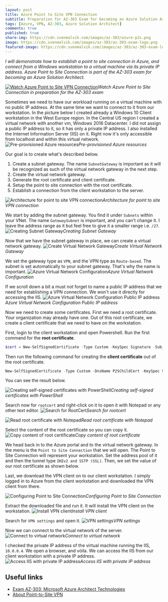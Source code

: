 ```yaml
---
layout: post
title: Azure Point to Site VPN Connection
subtitle: Preparation for AZ-303 Exam for becoming an Azure Solution Architect - VPN Connection
tags: [Azure, VPN, AZ-303, Azure Solution Architect]
comments: true
published: true
share-img: https://cdn.svenmalvik.com/images/az-303/azure-p2s.png
image: https://cdn.svenmalvik.com/images/az-303/az-303-exam-logo.png
featured-image: https://cdn.svenmalvik.com/images/az-303/az-303-exam-logo.png
---
```


*I will demonstrate how to establish a point to site connection in Azure, and connect from a Windows workstation to a virtual machine via its private IP address. Azure Point to Site Connection is part of the AZ-303 exam for becoming an Azure Solution Architect.*

[![Watch Azure Point to Site VPN Connection](https://cdn.svenmalvik.com/images/azure-p2s-yt.png "AZ-303: Azure Point to Site Connection")](https://www.youtube.com/watch?v=w1Sx9Jcwa0k)*Watch Azure Point to Site Connection in preparation for the AZ-303 exam*

Sometimes we need to have our workload running on a virtual machine with no public IP address. At the same time we want to connect to it from our workstation. In the picture below I created already a Windows 10 Client workstation in the West Europe region. In the Central US region I created a virtual network with another vm, Windows 2016 Datacenter. I did not assign a public IP address to it, so it has only a private IP address. I also installed the Internet Information Server (IIS) on it. Right now it's only accessible from localhost and within this virtual network.
![Pre-provisioned Azure resources](https://cdn.svenmalvik.com/images/az-303/az-303-p2s-1.png)*Pre-provisioned Azure resources*

Our goal is to create what's described below.

1. Create a subnet gateway. The name `SubnetGateway` is important as it will be recognized as such of the virtual network gateway in the next step.
1. Create the virtual network gateway.
1. Generate the root certificate and client certificate.
1. Setup the point to site connection with the root certificate.
1. Establish a connection from the client workstation to the server.

![Architecture for point to site VPN connection](https://cdn.svenmalvik.com/images/az-303/az-303-p2s-2.png)*Architecture for point to site VPN connection*

We start by adding the subnet gateway. You find it under `Subnets` within your VNet. The name `GatewaySubnet` is important, and you can't change it. I leave the address range as it but feel free to give it a smaller range i.e. `/27`.
![Creating Subnet Gateway](https://cdn.svenmalvik.com/images/az-303/az-303-p2s-3.png)*Creating Subnet Gateway*

Now that we have the subnet gateway in place, we can create a virtual network gateway.
![Create Virtual Network Gateway](https://cdn.svenmalvik.com/images/az-303/az-303-p2s-4.png)*Create Virtual Network Gateway*

We set the gateway type as `VPN`, and the VPN type as `Route-based`. The subnet is set automatically to your subnet gateway. That's why the name is important.
![Azure Virtual Network Configuration](https://cdn.svenmalvik.com/images/az-303/az-303-p2s-5.png)*Azure Virtual Network Configuration*

If we scroll down a bit a must not forget to name a public IP address that we need for establishing a VPN connection. We won't use it directly for accessing the IIS.
![Azure Virtual Network Configuration Public IP address](https://cdn.svenmalvik.com/images/az-303/az-303-p2s-6.png)*Azure Virtual Network Configuration Public IP address*

Now we need to create some certificates. First we need a root certificate. Your organization may already have one. Out of this root certificate, we create a client certificate that we need to have on the workstation. 

First, login to the client workstation and open Powershell. Run the first command for the **root certificate**.
```powershell
$cert = New-SelfSignedCertificate -Type Custom -KeySpec Signature -Subject "CN=RootCertificate" -KeyExportPolicy Exportable -HashAlgorithm sha256 -KeyLength 2048 -CertStoreLocation "Cert:\CurrentUser\My" -KeyUsageProperty Sign -KeyUsage CertSign
```

Then run the following command for creating the **client certificate** out of the root certificate.
```powershell
New-SelfSignedCertificate -Type Custom -DnsName P2SChildCert -KeySpec Signature -Subject "CN=ClientCertificate" -KeyExportPolicy Exportable -HashAlgorithm sha256 -KeyLength 2048 -CertStoreLocation "Cert:\CurrentUser\My" -Signer $cert
```

You can see the result below.

![Creating self-signed certificates with PowerShell](https://cdn.svenmalvik.com/images/az-303/az-303-p2s-7.png)*Creating self-signed certificates with PowerShell*

Search now for `rootcert` and right-click on it to open it with Notepad or any other text editor.
![Search for RootCert](https://cdn.svenmalvik.com/images/az-303/az-303-p2s-8.png)*Search for rootcert*

![Read root certificate with Notepad](https://cdn.svenmalvik.com/images/az-303/az-303-p2s-9.png)*Read root certificate with Notepad*

Select the content of the root certificate so you can copy it.
![Copy content of root certificate](https://cdn.svenmalvik.com/images/az-303/az-303-p2s-10.png)*Copy content of root certificate*

We head back in to the Azure portal and to the virtual network gateway. In the menu is the `Point to Site Connection` that we will open. The Point to Site Connection will represent your workstation. Set the address pool of it and then the tunnel type `IKEv2 and SSTP (SSL)`. Then, we set the value of our root certificate as shown below.

Last, we download the VPN client on to our client workstation. I simply logged in to Azure from the client workstation and downloaded the VPN client from there.

![Configuring Point to Site Connection](https://cdn.svenmalvik.com/images/az-303/az-303-p2s-11.png)*Configuring Point to Site Connection*

Extract the downloaded file and run it. It will install the VPN client on the workstation.
![Install VPN client](https://cdn.svenmalvik.com/images/az-303/az-303-p2s-12.png)*Install VPN client*

Search for `VPN settings` and open it.
![VPN settings](https://cdn.svenmalvik.com/images/az-303/az-303-p2s-13.png)*VPN settings*

Now we can connect to the virtual network of the server.
![Connect to virtual network](https://cdn.svenmalvik.com/images/az-303/az-303-p2s-14.png)*Connect to virtual network*

I checked the private IP address of the virtual machine running the IIS, `10.0.0.4`. We open a browser, and vóila. We can access the IIS from our client workstation with a private IP address.
![Access IIS with private IP address](https://cdn.svenmalvik.com/images/az-303/az-303-p2s-16.png)*Access IIS with private IP address*

## Useful links

- [Exam AZ-303: Microsoft Azure Architect Technologies](https://docs.microsoft.com/en-us/learn/certifications/exams/az-303?WT.mc_id=AZ-MVP-5004080)
- [About Point-to-Site VPN](https://docs.microsoft.com/en-us/azure/vpn-gateway/point-to-site-about?WT.mc_id=AZ-MVP-5004080)
